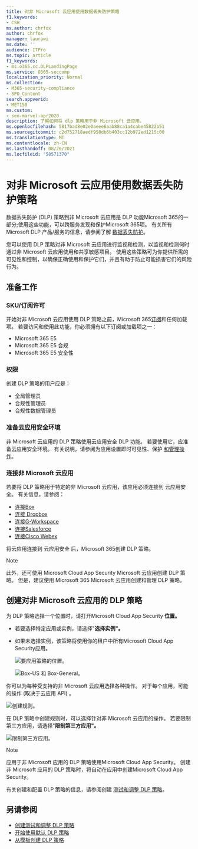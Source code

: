 ```yaml
---
title: 对非 Microsoft 云应用使用数据丢失防护策略
f1.keywords:
- CSH
ms.author: chrfox
author: chrfox
manager: laurawi
ms.date: ''
audience: ITPro
ms.topic: article
f1_keywords:
- ms.o365.cc.DLPLandingPage
ms.service: O365-seccomp
localization_priority: Normal
ms.collection:
- M365-security-compliance
- SPO_Content
search.appverid:
- MET150
ms.custom:
- seo-marvel-apr2020
description: 了解如何将 dlp 策略用于非 Microsoft 云应用。
ms.openlocfilehash: 5817bad8e02e0aeee6aab88ca1a4cabe45822b51
ms.sourcegitcommit: c2d752718aedf958db6b403cc12b972ed1215c00
ms.translationtype: MT
ms.contentlocale: zh-CN
ms.lasthandoff: 08/26/2021
ms.locfileid: "58571370"
---
```

# <a name="use-data-loss-prevention-policies-for-non-microsoft-cloud-apps"></a>对非 Microsoft 云应用使用数据丢失防护策略

数据丢失防护 (DLP) 策略到非 Microsoft 云应用是 DLP 功能Microsoft 365的一部分;使用这些功能，可以跨服务发现和保护Microsoft 365项。 有关所有 Microsoft DLP 产品/服务的信息，请参阅了解 [数据丢失防护](dlp-learn-about-dlp.md)。

您可以使用 DLP 策略对非 Microsoft 云应用进行监视和检测，以监视和检测何时通过非 Microsoft 云应用使用和共享敏感项目。 使用这些策略可为你提供所需的可见性和控制，以确保正确使用和保护它们，并且有助于防止可能损害它们的风险行为。

## <a name="before-you-begin"></a>准备工作

### <a name="skusubscriptions-licensing"></a>SKU/订阅许可

开始对非 Microsoft 云应用使用 DLP 策略之前，Microsoft 365[订阅](https://www.microsoft.com/microsoft-365/compare-microsoft-365-enterprise-plans?rtc=1)和任何加载项。 若要访问和使用此功能，你必须拥有以下订阅或加载项之一：

- Microsoft 365 E5
- Microsoft 365 E5 合规
- Microsoft 365 E5 安全性

### <a name="permissions"></a>权限
创建 DLP 策略的用户应是：
- 全局管理员
- 合规性管理员
- 合规性数据管理员

### <a name="prepare-your-cloud-app-security-environment"></a>准备云应用安全环境

非 Microsoft 云应用的 DLP 策略使用云应用安全 DLP 功能。 若要使用它，应准备云应用安全环境。 有关说明，请参阅为应用设置即时可见性、保护 [和管理操作](/cloud-app-security/getting-started-with-cloud-app-security#step-1-set-instant-visibility-protection-and-governance-actions-for-your-apps)。

### <a name="connect-a-non-microsoft-cloud-app"></a>连接非 Microsoft 云应用

若要将 DLP 策略用于特定的非 Microsoft 云应用，该应用必须连接到 云应用安全。 有关信息，请参阅：

- [连接Box](/cloud-app-security/connect-box-to-microsoft-cloud-app-security)
- [连接 Dropbox](/cloud-app-security/connect-dropbox-to-microsoft-cloud-app-security)
- [连接G-Workspace](/cloud-app-security/connect-google-apps-to-microsoft-cloud-app-security)
- [连接Salesforce](/cloud-app-security/connect-salesforce-to-microsoft-cloud-app-security)
- [连接Cisco Webex](/cloud-app-security/connect-webex-to-microsoft-cloud-app-security)

将云应用连接到 云应用安全 后，Microsoft 365创建 DLP 策略。

> [!NOTE]
> 此外，还可使用 Microsoft Cloud App Security Microsoft 云应用创建 DLP 策略。 但是，建议使用 Microsoft 365 Microsoft 云应用创建和管理 DLP 策略。

## <a name="create-a-dlp-policy-to-a-non-microsoft-cloud-app"></a>创建对非 Microsoft 云应用的 DLP 策略

为 DLP 策略选择一个位置时，请打开Microsoft Cloud App Security **位置。**

- 若要选择特定应用或实例，请选择"**选择实例"。**
- 如果未选择实例，该策略将使用你的租户中所有Microsoft Cloud App Security应用。

   ![要应用策略的位置。](../media/1-dlp-non-microsoft-cloud-app-choose-instance.png)

   ![Box-US 和 Box-General。](../media/2-dlp-non-microsoft-cloud-app-box.png)

你可以为每种受支持的非 Microsoft 云应用选择各种操作。 对于每个应用，可能的操作 (取决于云应用 API) 。

![创建规则。](../media/3-dlp-non-microsoft-cloud-app-create-rule.png)

在 DLP 策略中创建规则时，可以选择针对非 Microsoft 云应用的操作。 若要限制第三方应用，请选择"**限制第三方应用"。**

![限制第三方应用。](../media/4-dlp-non-microsoft-cloud-app-restrict-third-party-apps.png)

> [!NOTE]
> 应用于非 Microsoft 应用的 DLP 策略使用Microsoft Cloud App Security。 创建非 Microsoft 应用的 DLP 策略时，将自动在应用中创建Microsoft Cloud App Security。

有关创建和配置 DLP 策略的信息，请参阅创建 [测试和调整 DLP 策略](./create-test-tune-dlp-policy.md)。

## <a name="see-also"></a>另请参阅

- [创建测试和调整 DLP 策略](./create-test-tune-dlp-policy.md)
- [开始使用默认 DLP 策略](./get-started-with-the-default-dlp-policy.md)
- [从模板创建 DLP 策略](./create-a-dlp-policy-from-a-template.md)
